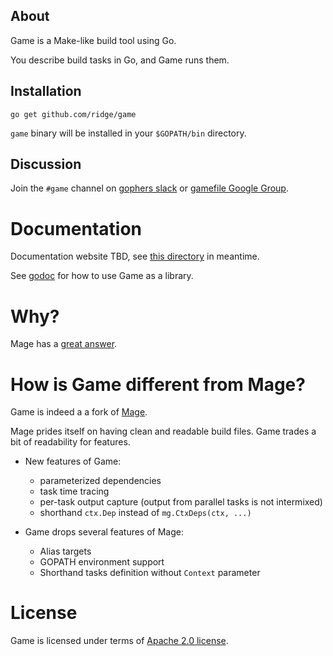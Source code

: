 ## About

Game is a Make-like build tool using Go.

You describe build tasks in Go, and Game runs them.

## Installation

`go get github.com/ridge/game`

`game` binary will be installed in your `$GOPATH/bin` directory.

## Discussion

Join the `#game` channel on [gophers slack](https://gophers.slack.com/) or
[gamefile Google Group](https://groups.google.com/forum/#!forum/gamefile).

# Documentation

Documentation website TBD, see [this directory](site/content) in meantime.

See [godoc](https://godoc.org/github.com/ridge/game/game) for how to use Game as
a library.

# Why?

Mage has a [great answer](https://magefile.org/#why).

# How is Game different from Mage?

Game is indeed a a fork of [Mage](https://magefile.org).

Mage prides itself on having clean and readable build files. Game trades a bit
of readability for features.

- New features of Game:
  - parameterized dependencies
  - task time tracing
  - per-task output capture (output from parallel tasks is not intermixed)
  - shorthand `ctx.Dep` instead of `mg.CtxDeps(ctx, ...)`

- Game drops several features of Mage:
  - Alias targets
  - GOPATH environment support
  - Shorthand tasks definition without `Context` parameter

# License

Game is licensed under terms of [Apache 2.0 license](LICENSE).
